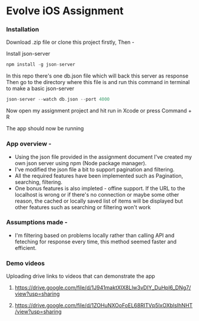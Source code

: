# Evolve iOS Assignment

### Installation

Download .zip file or clone this project firstly, Then -

Install json-server

```swift
npm install -g json-server
```
In this repo there's one db.json file which will back this server as response
Then go to the directory where this file is and run this command in terminal to make a basic json-server

```swift
json-server --watch db.json --port 4000
```


Now open my assignment project and hit run in Xcode or press Command + R

The app should now be running

### App overview - 

* Using the json file provided in the assignment document I've created my own json server using npm (Node package manager).
* I've modified the json file a bit to support pagination and filtering.
* All the required features have been implemented such as Pagination, searching, filtering.
* One bonus features is also impleted - offine support. If the URL to the localhost is wrong or if there's no connection or maybe some other reason, the cached or locally saved list of items will be displayed but other features such as searching or filtering won't work
  
### Assumptions made - 

* I'm filtering based on problems locally rather than calling API and feteching for response every time, this method seemed faster and efficient. 


### Demo videos

Uploading drive links to videos that can demonstrate the app

1. https://drive.google.com/file/d/1J941maktXIX8Llw3vDIY_DuHpI6_DNg7/view?usp=sharing


2. https://drive.google.com/file/d/1ZOHuNXOoFoEL68RITVp5IxOXblsIhNHT/view?usp=sharing









